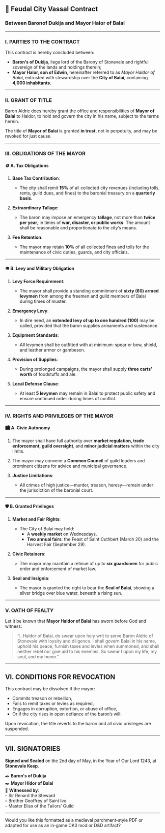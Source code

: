## 🏰 **Feudal City Vassal Contract**  
### Between **Baronof Dukija** and **Mayor Halor of Balai**  


---

### I. PARTIES TO THE CONTRACT

This contract is hereby concluded between:

- **Baron's of Dukija**, liege lord of the Barony of Stonevale and rightful sovereign of the lands and holdings therein;
- **Mayor Halor, son of Edwin**, hereinafter referred to as *Mayor Haldor of Balai*, entrusted with stewardship over the **City of Balai**, containing **4,000 inhabitants**.

---

### II. GRANT OF TITLE

Baron Aldric does hereby grant the office and responsibilities of **Mayor of Balai** to Haldor, to hold and govern the city in his name, subject to the terms herein.

The title of **Mayor of Balai** is granted **in trust**, not in perpetuity, and may be revoked for just cause.

---

### III. OBLIGATIONS OF THE MAYOR

#### 🪙 A. **Tax Obligations**

1. **Base Tax Contribution**:  
   - The city shall remit **15%** of all collected city revenues (including tolls, rents, guild dues, and fines) to the baronial treasury on a **quarterly basis**.

2. **Extraordinary Tallage**:  
   - The baron may impose an emergency **tallage**, not more than **twice per year**, in times of **war, disaster, or public works**. The amount shall be reasonable and proportionate to the city’s means.

3. **Fee Retention**:  
   - The mayor may retain **10%** of all collected fines and tolls for the maintenance of civic duties, guards, and city officials.

---

#### 🪖 B. **Levy and Military Obligation**

1. **Levy Force Requirement**:
   - The mayor shall provide a standing commitment of **sixty (60) armed levymen** from among the freemen and guild members of Balai during times of muster.

2. **Emergency Levy**:
   - In dire need, an **extended levy of up to one hundred (100)** may be called, provided that the baron supplies armaments and sustenance.

3. **Equipment Standards**:
   - All levymen shall be outfitted with at minimum: spear or bow, shield, and leather armor or gambeson.

4. **Provision of Supplies**:
   - During prolonged campaigns, the mayor shall supply **three carts’ worth** of foodstuffs and ale.

5. **Local Defense Clause**:
   - At least **5 levymen** may remain in Balai to protect public safety and ensure continued order during times of conflict.

---

### IV. RIGHTS AND PRIVILEGES OF THE MAYOR

#### 🏙️ A. **Civic Autonomy**

1. The mayor shall have full authority over **market regulation, trade enforcement, guild oversight**, and **minor judicial matters** within the city limits.

2. The mayor may convene a **Common Council** of guild leaders and prominent citizens for advice and municipal governance.

3. **Justice Limitations**:
   - All crimes of high justice—murder, treason, heresy—remain under the jurisdiction of the baronial court.

---

#### 🛡️ B. **Granted Privileges**

1. **Market and Fair Rights**:
   - The City of Balai may hold:
     - A **weekly market** on Wednesdays.
     - **Two annual fairs**: the Feast of Saint Cuthbert (March 20) and the Harvest Fair (September 29).

2. **Civic Retainers**:
   - The mayor may maintain a retinue of up to **six guardsmen** for public order and enforcement of market law.

3. **Seal and Insignia**:
   - The mayor is granted the right to bear the **Seal of Balai**, showing a silver bridge over blue water, beneath a rising sun.

---

### V. OATH OF FEALTY

Let it be known that **Mayor Haldor of Balai** has sworn before God and witness:

> “I, Haldor of Balai, do swear upon holy writ to serve Baron Aldric of Stonevale with loyalty and diligence. I shall govern Balai in his name, uphold his peace, furnish taxes and levies when summoned, and shall neither rebel nor give aid to his enemies. So swear I upon my life, my soul, and my honor.”

---


## VI. CONDITIONS FOR REVOCATION

This contract may be dissolved if the mayor:
- Commits treason or rebellion,
- Fails to remit taxes or levies as required,
- Engages in corruption, extortion, or abuse of office,
- Or if the city rises in open defiance of the baron’s will.

Upon revocation, the title reverts to the baron and all civic privileges are suspended.

---

## VII. SIGNATORIES

**Signed and Sealed** on the 2nd day of May, in the Year of Our Lord 1243, at **Stonevale Keep**.

✒️ **Baron's of Dukija**  
✒️ **Mayor Hldor of Balai**  
📜 **Witnessed by**:  
– Sir Renard the Steward  
– Brother Geoffrey of Saint Ivo  
– Master Elias of the Tailors’ Guild  

---

Would you like this formatted as a medieval parchment-style PDF or adapted for use as an in-game CK3 mod or D&D artifact?